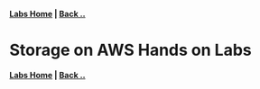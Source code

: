 **[Labs Home](../README.md) | [Back ..](README.md)**

# **Storage on AWS Hands on Labs**





























**[Labs Home](../README.md) | [Back ..](README.md)**